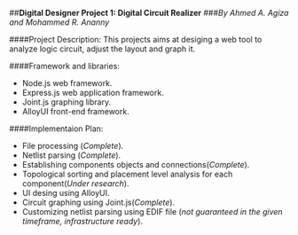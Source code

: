 ##**Digital Designer Project 1: Digital Circuit Realizer**
###*By Ahmed A. Agiza and Mohammed R. Ananny*

####Project Description:
This projects aims at desiging a web tool to analyze logic circuit, adjust the layout and graph it.

####Framework and libraries:
* Node.js web framework.
* Express.js web application framework.
* Joint.js graphing library.
* AlloyUI front-end framework.

####Implementaion Plan:
* File processing (*Complete*).
* Netlist parsing (*Complete*).
* Establishing components objects and connections(*Complete*).
* Topological sorting and placement level analysis for each component(*Under research*).
* UI desing using AlloyUI.
* Circuit graphing using Joint.js(*Complete*).
* Customizing netlist parsing using EDIF file (*not guaranteed in the given timeframe, infrastructure ready*).
